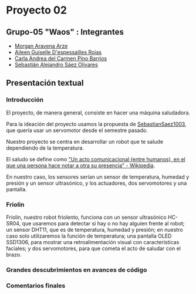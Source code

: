 # Proyecto 02

## Grupo-05 "Waos" : Integrantes

- [Morgan Aravena Arze](https://github.com/Mosswhosmoss)
- [Aileen Guiselle D'espessailles Rojas](https://github.com/aileendespessailles-design)
- [Carla Andrea del Carmen Pino Barrios](https://github.com/Coff4)
- [Sebastián Alejandro Sáez Olivares](https://github.com/SebastianSaez1003)

## Presentación textual 

### Introducción

El proyecto, de manera general, consiste en hacer una máquina saludadora.

Para la ideación del proyecto usamos la propuesta de [SebastianSaez1003](https://github.com/SebastianSaez1003), que quería usar un servomotor desde el semestre pasado.

Nuestro proyecto se centra en desarrollar un robot que te salude dependiendo de la temperatura.

El saludo se define como ["Un acto comunicacional (entre humanos), en el que una persona hace notar a otra su presencia" - Wikipedia](https://es.wikipedia.org/wiki/Saludo). 

En nuestro caso, los sensores serían un sensor de temperatura, humedad y presión y un sensor ultrasónico, y los actuadores, dos servomotores y una pantalla. 

### Friolin

Friolin, nuestro robot friolento, funciona con un sensor ultrasónico HC-SR04, que usaremos para detectar si hay o no hay alguien frente al robot; un sensor DHT11, que es de temperatura, humedad y presión; en nuestro caso solo utilizaremos la función de temperatura; una pantalla OLED SSD1306, para mostrar una retroalimentación visual con características faciales; y dos servomotores, para que cometa el acto de saludar con el brazo.

### Grandes descubrimientos en avances de código



### Comentarios finales





